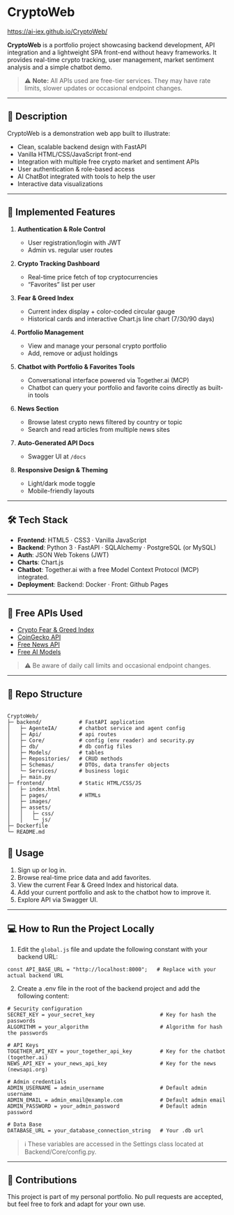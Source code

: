 # CryptoWeb
https://ai-iex.github.io/CryptoWeb/

**CryptoWeb** is a portfolio project showcasing backend development, API integration and a lightweight SPA front-end without heavy frameworks. It provides real-time crypto tracking, user management, market sentiment analysis and a simple chatbot demo.

> ⚠️ **Note:** All APIs used are free-tier services. They may have rate limits, slower updates or occasional endpoint changes.

---

## 📖 Description

CryptoWeb is a demonstration web app built to illustrate:

- Clean, scalable backend design with FastAPI  
- Vanilla HTML/CSS/JavaScript front-end  
- Integration with multiple free crypto market and sentiment APIs
- User authentication & role-based access
- AI ChatBot integrated with tools to help the user 
- Interactive data visualizations  

---

## 🚀 Implemented Features

1. **Authentication & Role Control**  
   - User registration/login with JWT  
   - Admin vs. regular user routes  

2. **Crypto Tracking Dashboard**  
   - Real-time price fetch of top cryptocurrencies  
   - “Favorites” list per user  

3. **Fear & Greed Index**  
   - Current index display + color-coded circular gauge  
   - Historical cards and interactive Chart.js line chart (7/30/90 days)  

4. **Portfolio Management**  
   - View and manage your personal crypto portfolio  
   - Add, remove or adjust holdings  

5. **Chatbot with Portfolio & Favorites Tools**  
   - Conversational interface powered via Together.ai (MCP)  
   - Chatbot can query your portfolio and favorite coins directly as built-in tools  

6. **News Section**  
   - Browse latest crypto news filtered by country or topic  
   - Search and read articles from multiple news sites

7. **Auto-Generated API Docs**  
   - Swagger UI at `/docs`  

8. **Responsive Design & Theming**  
   - Light/dark mode toggle  
   - Mobile-friendly layouts 

---

## 🛠 Tech Stack

- **Frontend**: HTML5 · CSS3 · Vanilla JavaScript  
- **Backend**: Python 3 · FastAPI · SQLAlchemy · PostgreSQL (or MySQL)  
- **Auth**: JSON Web Tokens (JWT)  
- **Charts**: Chart.js  
- **Chatbot**: Together.ai with a free Model Context Protocol (MCP) integrated.
- **Deployment**: Backend: Docker · Front: Github Pages

---

## 🔗 Free APIs Used

- [Crypto Fear & Greed Index](https://alternative.me/crypto/fear-and-greed-index/)  
- [CoinGecko API](https://www.coingecko.com)  
- [Free News API](https://newsapi.org)
- [Free AI Models](https://www.together.ai/)

>⚠️ Be aware of daily call limits and occasional endpoint changes.

---

## 📁 Repo Structure

```

CryptoWeb/
├─ backend/            # FastAPI application
│   ├─ AgenteIA/       # chatbot service and agent config
│   ├─ Api/            # api routes
│   ├─ Core/           # config (env reader) and security.py
│   ├─ db/             # db config files
│   ├─ Models/         # tables
│   ├─ Repositories/   # CRUD methods
│   ├─ Schemas/        # DTOs, data transfer objects
│   └─ Services/       # business logic
│   ├─ main.py
├─ frontend/           # Static HTML/CSS/JS
│   ├─ index.html
│   ├─ pages/          # HTMLs
│   ├─ images/  
│   ├─ assets/
│   │   ├─ css/
│   │   └─ js/
├─ Dockerfile
└─ README.md

```

## 📌 Usage

1. Sign up or log in.
2. Browse real-time price data and add favorites.
3. View the current Fear & Greed Index and historical data.
4. Add your current portfolio and ask to the chatbot how to improve it.
5. Explore API via Swagger UI.

---

## 💻 How to Run the Project Locally

1. Edit the `global.js` file and update the following constant with your backend URL:
```
const API_BASE_URL = "http://localhost:8000";   # Replace with your actual backend URL
```

2. Create a .env file in the root of the backend project and add the following content:

```
# Security configuration
SECRET_KEY = your_secret_key                     # Key for hash the passwords
ALGORITHM = your_algorithm                       # Algorithm for hash the passwords

# API Keys
TOGETHER_API_KEY = your_together_api_key         # Key for the chatbot (together.ai)
NEWS_API_KEY = your_news_api_key                 # Key for the news (newsapi.org)

# Admin credentials
ADMIN_USERNAME = admin_username                  # Default admin username 
ADMIN_EMAIL = admin_email@example.com            # Default admin email 
ADMIN_PASSWORD = your_admin_password             # Default admin password

# Data Base
DATABASE_URL = your_database_connection_string   # Your .db url
```
     
> ℹ️ These variables are accessed in the Settings class located at Backend/Core/config.py.
---

## 🤝 Contributions

This project is part of my personal portfolio. No pull requests are accepted, but feel free to fork and adapt for your own use.
